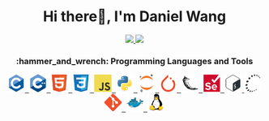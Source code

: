 <h1 align="center">Hi there👋, I'm Daniel Wang</h1>

<div align="center">
  <a href="https://github.com/DW1209">
    <img src="https://github-readme-stats.vercel.app/api?username=DW1209&show_icons=true&count_private=true&line_height=27" />
  </a>
  <a href="https://github.com/DW1209">
    <img src="https://github-readme-stats.vercel.app/api/top-langs/?username=DW1209&hide=jupyter%20%notebook,html,css&langs_count=3" />
  </a>
</div>

<div align="center">
  <h3 align="center">:hammer_and_wrench: Programming Languages and Tools</h3>
  <!-- C -->
  <a href="https://devdocs.io/c/">
    <img src="https://github.com/devicons/devicon/blob/master/icons/c/c-original.svg" alt="c" width="35" height="35" />&nbsp;
  </a>
  <!-- C++ -->
  <a href="https://devdocs.io/cpp/">
    <img src="https://github.com/devicons/devicon/blob/master/icons/cplusplus/cplusplus-original.svg" alt="cpp" width="35" height="35"/>&nbsp;
  </a>
  <!-- HTML -->
  <a href="https://www.w3schools.com/html/default.asp">
    <img src="https://github.com/devicons/devicon/blob/master/icons/html5/html5-original.svg" alt="html" width="35" height="35"/>&nbsp;
  </a>
  <!-- CSS -->
  <a href="https://www.w3schools.com/css/default.asp">
    <img src="https://github.com/devicons/devicon/blob/master/icons/css3/css3-original.svg" alt="css" width="35" height="35"/>&nbsp;
  </a>
  <!-- JavaScript -->
  <a href="https://www.w3schools.com/js/default.asp">
    <img src="https://github.com/devicons/devicon/blob/master/icons/javascript/javascript-original.svg" alt="javascript" width="35" height="35"/>&nbsp;
  </a>
  <!-- Python -->
  <a href="https://docs.python.org/3/">
    <img src="https://github.com/devicons/devicon/blob/master/icons/python/python-original.svg" alt="python" width="35" height="35"/>&nbsp;
  </a>
  <!-- Jupyter -->
  <a href="https://docs.jupyter.org/en/latest/">
    <img src="https://github.com/devicons/devicon/blob/master/icons/jupyter/jupyter-original.svg" alt="jupyter" width="35" height="35"/>&nbsp;
  </a>
  <!-- PyTorch -->
  <a href="https://pytorch.org/docs/stable/index.html">
    <img src="https://github.com/devicons/devicon/blob/master/icons/pytorch/pytorch-original.svg" alt="pytorch" width="35" height="35"/>&nbsp;
  </a>
  <!-- Flask -->
  <a href="https://flask.palletsprojects.com/en/2.2.x/">
    <img src="https://github.com/devicons/devicon/blob/master/icons/flask/flask-original.svg" alt="flask" width="35" height="35"/>&nbsp;
  </a>
  <!-- Selenium -->
  <a href="https://selenium-python.readthedocs.io/">
    <img src="https://github.com/devicons/devicon/blob/master/icons/selenium/selenium-original.svg" alt="selenium" width="35" height="35"/>&nbsp;
  </a>
  <!-- Bash -->
  <a href="https://www.gnu.org/software/bash/manual/bash.html">
    <img src="https://github.com/devicons/devicon/blob/master/icons/bash/bash-original.svg" alt="bash" width="35" height="35"/>
  </a>
  <!-- SSH -->
  <a href="https://www.openssh.com/manual.html">
    <img src="https://github.com/devicons/devicon/blob/master/icons/ssh/ssh-original.svg" alt="ssh" width="35" height="35"/>
  </a>
  <!-- Git -->
  <a href="https://git-scm.com/doc">
    <img src="https://github.com/devicons/devicon/blob/master/icons/git/git-original.svg" alt="git" width="35" height="35"/>&nbsp;
  </a>
  <!-- Docker -->
  <a href="https://docs.docker.com/">
    <img src="https://github.com/devicons/devicon/blob/master/icons/docker/docker-original.svg" alt="docker" width="35" height="35"/>&nbsp;
  </a>
  <!-- Linux -->
  <a href="https://www.linux.org/">
    <img src="https://github.com/devicons/devicon/blob/master/icons/linux/linux-original.svg" alt="linux" width="35" height="35"/>
  </a>
</div>
